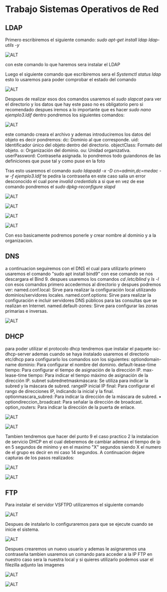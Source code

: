 # Trabajo Sistemas Operativos de Red

## LDAP
Primero escribiremos el siguiente comando: _sudo apt-get install ldap ldap-utils -y_

![ALT](IMG/PRIMER.png)

con este comando lo que haremos sera instalar el LDAP

Luego el siguiente comando que escribiremos sera el _Systemctl status ldap_ esto lo usaremos para poder comprobar el estado del comando

![ALT](IMG/SEGUNDA%20FOTO.png)

Despues de realizar esos dos comandos usaremos el _sudo slapcat_ para ver el directorio y los datos que hay este paso no es obligatorio pero si recomendado
despues iremos a lo importante que es hacer _sudo nano ejemplo3.ldif_ dentro pondremos los siguientes comandos:

![ALT](img/undecima.png) 

este comando creara el archivo y ademas introduciremos los datos del objeto es decir pondremos:
dc: Dominio al que corresponde. 
uid: Identificador único del objeto dentro del directorio. 
objectClass: Formato del objeto. 
o: Organización del dominio.
ou: Unidad organizativa.
userPassword: Contraseña asignada.
lo pondremos todo guiandonos de las definiciones que puse tal y como puse en la foto

Tras esto usaremos el comando _sudo ldapadd -x -D cn=admin,dc=medac -w -f ejemplo3.ldif_ te pedira la contraseña en este caso salia un error desconocido el cual pone _invalid credentials_ a si que en vez de ese comando pondremos el _sudo dpkg-reconfigure slapd_

 ![ALT](img/SEXTA%20FOTO.png) 

 ![ALT](img/SEPTIMA%20FOTO%20.png)

 ![ALT](img/NOVENA%20FOTO.png)

 ![ALT](img/decima%20foto.png)

 Con eso basicamente podremos ponerle y crear nombre al dominio y a la organizacion.

## DNS 

a continuacion seguiremos con el DNS el cual para utilizarlo primero usaremos el comando "sudo apt install bind9" con ese comando se nos descargara el Bind 9. despues usaremos los comandos _cd /etc/blind_ y _ls -l_
con esos comandos primero accedermos al directorio y despues podremos ver:
named.conf.local: Sirve para realizar la configuración local utilizando dominios/servidores locales. 
named.conf.options: Sirve para realizar la configuración e incluir servidores DNS públicos para las consultas que se realizan en Internet. 
named.default-zones: Sirve para configurar las zonas primarias e inversas.

![ALT](img/doceava%20foto.png)

## DHCP

para poder utilizar el protocolo dhcp tendremos que instalar el paquete isc-dhcp-server ademas cuando se haya instalado usaremos el directorio etc/dhcp para configurarlo los comandos son los siguientes:
optiondomain-name dominio: Para configurar el nombre del dominio. 
default-lease-time tiempo: Para configurar el tiempo de asignación de la dirección IP. 
max-lease-time tiempo: Para indicar el tiempo máximo de asignación de la dirección IP. 
subnet subrednetmaskmáscara: Se utiliza para indicar la subred y la máscara de subred. 
rangeIP inicial IP final: Para configurar el rango de direcciones IP, indicando la inicial y la final. 
optionmascara_subred: Para indicar la dirección de la máscara de subred. • optiondireccion_broadcast: Para señalar la dirección de broadcast. 
option_routers: Para indicar la dirección de la puerta de enlace. 

![ALT](img/Treceava%20foto.png)

![ALT](img/14%20foto.png)

Tambien tendremos que hacer del punto 9 el caso practico 2 la instalacion de servicio DHCP en el cual deberemos de cambiar ademas el tiempo de ip en 5 segundos de minimo y en el maximo "X" segundos siendo X el numero de el grupo es decir en mi caso 14 segundos. A continuacion dejare capturas de los pasos realizados:


![ALT](img/15%20FOTO%20NO%20PRACTICA.png)

![ALT](img/15%20FOTO%20(PRACTICA).png)

## FTP

Para instalar el servidor VSFTPD utilizaremos el siguiente comando

![ALT](img/16%20FOTO.png)

Despues de instalarlo lo configuraremos para que se ejecute cuando se inicie el sistema.

![ALT](img/17%20FOTO.png)

Despues crearemos un nuevo usuario y ademas le asignaremos una contraseña tambien usaremos un comando para acceder a la IP FTP en nuestro caso sera la nuestra local y si quieres utilizarlo podemos usar el filezilla adjunto las imagenes

![ALT](img/Captura.PNG)

![ALT](img/18%20FOTO.png)



